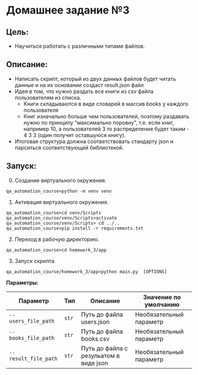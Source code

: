 Домашнее задание №3
=====

## Цель:
- Научиться работать с различными типами файлов.

## Описание:
- Написать скрипт, который из двух данных файлов будет читать данные и на их основании создаст result.json файл 
- Идея в том, что нужно раздать все книги из csv файла пользователям из списка.
  - Книги складываются в виде словарей в массив books у каждого пользователя
  - Книг изначально больше чем пользователей, поэтому раздавать нужно по принципу "максимально поровну", т.е. если книг, например 10, а пользователей 3 то распределение будет таким - 4 3 3 (один получит оставшуюся книгу).
- Итоговая структура должна соответствовать стандарту json и парситься соответствующей библиотекой.

## Запуск:
0. Создание виртуального окружения.
```shell script
qa_automation_course>python -m venv venv
```

1. Активация виртуального окружения.
```shell script
qa_automation_course>cd venv/Scripts
qa_automation_course/venv/Scripts>activate
qa_automation_course/venv/Scripts> cd ../..
qa_automation_course>pip install -r requirements.txt
``` 

2. Переход в рабочую директорию.
```shell script
qa_automation_course>cd homework_3/app
```

3. Запуск скрипта
```shell script
qa_automation_course/homework_3/app>python main.py  [OPTIONS]
```

**Параметры:**

| Параметр  | Тип | Описание | Значение по умолчанию |
| ------------- | ------------- | ------------- | ------------- |
| `--users_file_path`  | `str` | Путь до файла users.json  | Необязательный параметр |
| `--books_file_path`  | `str` | Путь до файла books.csv | Необязательный параметр |
| `--result_file_path`  | `str` | Путь до файла с резульатом в виде json | Необязательный параметр |